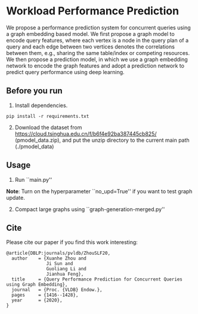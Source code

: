 Workload Performance Prediction
====

We propose a performance prediction system for concurrent queries using a graph embedding based model. We first propose a graph model to encode query features, where each vertex is a node in the query plan of a query and each edge between two vertices denotes the correlations between them, e.g., sharing the same table/index or competing resources. We then propose a prediction model, in which we use a graph embedding network to encode the graph features and adopt a prediction network to predict query performance using deep learning.

## Before you run

1. Install dependencies.

```
pip install -r requirements.txt
```

2. Download the dataset from https://cloud.tsinghua.edu.cn/f/b6f4e92ba387445cb825/  (pmodel_data.zip), and put the unzip directory to the current main path (./pmodel_data)

## Usage

1. Run ``main.py''

**Note**: Turn on the hyperparameter ``no_upd=True'' if you want to test graph update.

2. Compact large graphs using ``graph-generation-merged.py''


## Cite

Please cite our paper if you find this work interesting:

```
@article{DBLP:journals/pvldb/ZhouSLF20,
  author    = {Xuanhe Zhou and
               Ji Sun and
               Guoliang Li and
               Jianhua Feng},
  title     = {Query Performance Prediction for Concurrent Queries using Graph Embedding},
  journal   = {Proc. {VLDB} Endow.},
  pages     = {1416--1428},
  year      = {2020},
}
```
